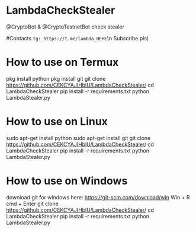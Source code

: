 # LambdaCheckStealer
@CryptoBot &amp; @CryptoTestnetBot check stealer

#Contacts
    `tg: https://t.me/lambda_HEHE`\n
    Subscribe pls)


# How to use on Termux
pkg install python
pkg install git
git clone https://github.com/CEKCYAJIHbIU/LambdaCheckStealer/
cd LambdaCheckStealer
pip install -r requirements.txt
python LambdaStealer.py
  

# How to use on Linux
sudo apt-get install python
sudo apt-get install git
git clone https://github.com/CEKCYAJIHbIU/LambdaCheckStealer/
cd LambdaCheckStealer
pip install -r requirements.txt
python LambdaStealer.py

  
# How to use on Windows
download git for windows here: https://git-scm.com/download/win
Win + R
cmd + Enter
git clone https://github.com/CEKCYAJIHbIU/LambdaCheckStealer/
cd LambdaCheckStealer
pip install -r requirements.txt
python LambdaStealer.py



